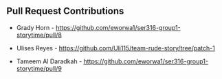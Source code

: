 ## Pull Request Contributions
- Grady Horn - https://github.com/eworwa1/ser316-group1-storytime/pull/8

- Ulises Reyes - https://github.com/Uli115/team-rude-story/tree/patch-1

- Tameem Al Daradkah - https://github.com/eworwa1/ser316-group1-storytime/pull/9
